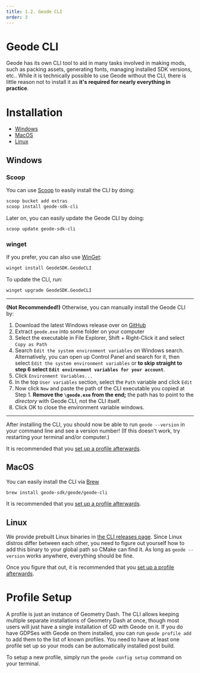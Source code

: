 ```yaml
---
title: 1.2. Geode CLI
order: 3
---
```


# Geode CLI

Geode has its own CLI tool to aid in many tasks involved in making mods, such as packing assets, generating fonts, managing installed SDK versions, etc.. While it is technically possible to use Geode without the CLI, there is little reason not to install it as **it's required for nearly everything in practice**.

# Installation

* [Windows](#windows)
* [MacOS](#macos)
* [Linux](#linux)

## Windows

### Scoop

You can use [Scoop](https://scoop.sh/) to easily install the CLI by doing:
```bash
scoop bucket add extras
scoop install geode-sdk-cli
```
Later on, you can easily update the Geode CLI by doing:
```bash
scoop update geode-sdk-cli
```

### winget

If you prefer, you can also use [WinGet](https://learn.microsoft.com/en-us/windows/package-manager/winget/):
```bash
winget install GeodeSDK.GeodeCLI
```
To update the CLI, run:
```bash
winget upgrade GeodeSDK.GeodeCLI
```

---

**(Not Recommended!)** Otherwise, you can manually install the Geode CLI by:
1. Download the latest Windows release over on [GitHub](https://github.com/geode-sdk/cli/releases/latest)
1. Extract `geode.exe` into some folder on your computer
1. Select the executable in File Explorer, Shift + Right-Click it and select `Copy as Path`
1. Search `Edit the system environment variables` on Windows search. Alternatively, you can open up Control Panel and search for it, then select `Edit the system environment variables` or **to skip straight to step 6 select `Edit environment variables for your account`**.
1. Click `Environment Variables...`
1. In the top `User variables` section, select the `Path` variable and click `Edit`
1. Now click `New` and paste the path of the CLI executable you copied at Step 1. **Remove the `\geode.exe` from the end;** the path has to point to the _directory_ with Geode CLI, not the CLI itself.
1. Click OK to close the environment variable windows.

---

After installing the CLI, you should now be able to run `geode --version` in your command line and see a version number! (If this doesn't work, try restarting your terminal and/or computer.)

It is recommended that you [set up a profile afterwards](#profile-setup).

## MacOS

You can easily install the CLI via [Brew](https://brew.sh)
```bash
brew install geode-sdk/geode/geode-cli
```

It is recommended that you [set up a profile afterwards](#profile-setup).

## Linux

We provide prebuilt Linux binaries in [the CLI releases page](https://github.com/geode-sdk/cli/releases/latest). Since Linux distros differ between each other, you need to figure out yourself how to add this binary to your global path so CMake can find it. As long as `geode --version` works anywhere, everything should be fine.

Once you figure that out, it is recommended that you [set up a profile afterwards](#profile-setup).

# Profile Setup

A profile is just an instance of Geometry Dash. The CLI allows keeping multiple separate installations of Geometry Dash at once, though most users will just have a single installation of GD with Geode on it. If you do have GDPSes with Geode on them installed, you can run `geode profile add` to add them to the list of known profiles. You need to have at least one profile set up so your mods can be automatically installed post build.

To setup a new profile, simply run the `geode config setup` command on your terminal.
